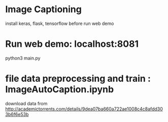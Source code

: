 # Image Captioning
install keras, flask, tensorflow before run web demo 
# Run web demo: localhost:8081
python3 main.py
# file data preprocessing and train : ImageAutoCaption.ipynb
download data from http://academictorrents.com/details/9dea07ba660a722ae1008c4c8afdd303b6f6e53b
